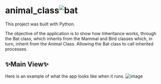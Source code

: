 # animal_class![bat](https://github.com/DarielEGM/animal_class/assets/123778387/e422daa5-ee38-45c4-912e-864b551f47b5)

This project was built with Python.

The objective of the application is to show how Inheritance works, through the Bat class, which inherits from the Mammal and Bird classes which, in turn, inherit from the Animal Class. Allowing the Bat class to call inherited processes.

## ✨**Main View**✨

Here is an example of what the app looks like when it runs.
![image](https://github.com/DarielEGM/animal_class/assets/123778387/205173b5-a7d1-463e-bf2f-faa7141ea73a)
